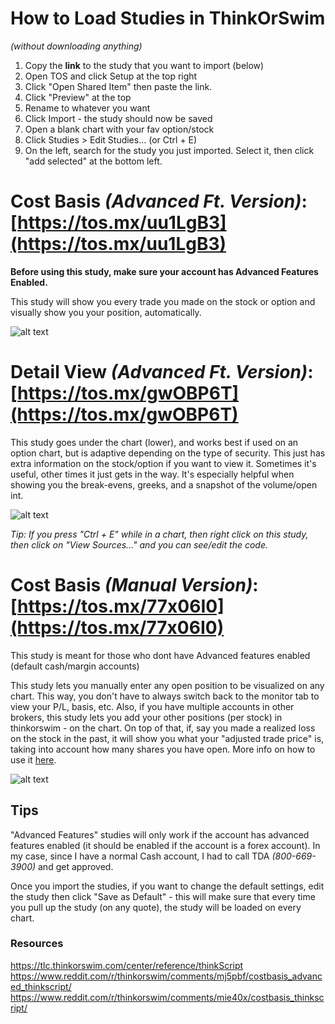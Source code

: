# How to Load Studies in ThinkOrSwim # 
_(without downloading anything)_

1. Copy the **link** to the study that you want to import (below)
2. Open TOS and click Setup at the top right
3. Click "Open Shared Item" then paste the link. 
4. Click "Preview" at the top
5. Rename to whatever you want
7. Click Import - the study should now be saved
8. Open a blank chart with your fav option/stock
9. Click Studies > Edit Studies... (or Ctrl + E)
10. On the left, search for the study you just imported. Select it, then click "add selected" at the bottom left.

# Cost Basis _(Advanced Ft. Version)_:   [https://tos.mx/uu1LgB3](https://tos.mx/uu1LgB3) #
**Before using this study, make sure your account has Advanced Features Enabled.**

This study will show you every trade you made on the stock or option and visually show you your position, automatically.

![alt text](https://i.imgur.com/0d7lxCF.png)

# Detail View _(Advanced Ft. Version)_:   [https://tos.mx/gwOBP6T](https://tos.mx/gwOBP6T) #
This study goes under the chart (lower), and works best if used on an option chart, but is adaptive depending on the type of security. This just has extra information on the stock/option if you want to view it. Sometimes it's useful, other times it just gets in the way. It's especially helpful when showing you the break-evens, greeks, and a snapshot of the volume/open int.

![alt text](https://i.imgur.com/eysKd83.png)

_Tip: If you press "Ctrl + E" while in a chart, then right click on this study, then click on "View Sources..." and you can see/edit the code._


# Cost Basis _(Manual Version)_:   [https://tos.mx/77x06I0](https://tos.mx/77x06I0) #
This study is meant for those who dont have Advanced features enabled (default cash/margin accounts)

This study lets you manually enter any open position to be visualized on any chart. This way, you don't have to always switch back to the monitor tab to view your P/L, basis, etc. Also, if you have multiple accounts in other brokers, this study lets you add your other positions (per stock) in thinkorswim - on the chart. On top of that, if, say you made a realized loss on the stock in the past, it will show you what your "adjusted trade price" is, taking into account how many shares you have open.
More info on how to use it [here](https://www.reddit.com/r/thinkorswim/comments/mj5pbf/costbasis_advanced_thinkscript/).

![alt text](https://preview.redd.it/hwyby2bf58r61.png?width=1237&format=png&auto=webp&s=57ec1a84d3395d9ebc064bbe9dc8f6a5ca17aa2f)

## Tips ##
"Advanced Features" studies will only work if the account has advanced features enabled (it should be enabled if the account is a forex account). 
In my case, since I have a normal Cash account, I had to call TDA _(800-669-3900)_ and get approved.

Once you import the studies, if you want to change the default settings, edit the study then click "Save as Default" - this will make sure that every time you pull up the study (on any quote), the study will be loaded on every chart.

### Resources ###
https://tlc.thinkorswim.com/center/reference/thinkScript
https://www.reddit.com/r/thinkorswim/comments/mj5pbf/costbasis_advanced_thinkscript/
https://www.reddit.com/r/thinkorswim/comments/mie40x/costbasis_thinkscript/
